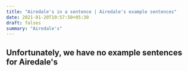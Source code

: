 ```yaml
---
title: "Airedale's in a sentence | Airedale's example sentences"
date: 2021-01-20T19:57:50+05:30
draft: falses
summary: "Airedale's"
---
```

## Unfortunately, we have no example sentences for Airedale's                 
